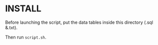 INSTALL
======

Before launching the script, put the data tables inside this directory (.sql &.txt).

Then run `script.sh`.
